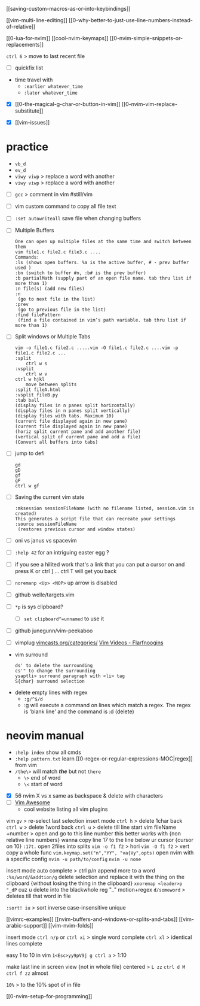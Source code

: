 [[saving-custom-macros-as-or-into-keybindings]]

[[vim-multi-line-editing]]
[[0-why-better-to-just-use-line-numbers-instead-of-relative]]


[[0-lua-for-nvim]]
[[cool-nvim-keymaps]]
[[0-nvim-simple-snippets-or-replacements]]

`ctrl 6` > move to last recent file
- [ ] quickfix list


- time travel with 
	- `:earlier whatever_time`
	- `:later whatever_time`


- [x] [[0-the-magical-g-char-or-button-in-vim]]
[[0-nvim-vim-replace-substitute]]

- [x] [[vim-issues]]

# practice
- `vb_d`
- `ev_d`
- `viwy viwp` > replace a word with another
- `viwy viwp` > replace a word with another
- [ ] `gcc` > comment in vim #still/vim
- [ ] vim custom command to copy all file text

- [ ] `:set autowriteall`  save file when changing buffers
- [ ] Multiple Buffers
	```
	One can open up multiple files at the same time and switch between them
	vim file1.c file2.c file3.c ....
	Commands:
	:ls (shows open buffers. %a is the active buffer, # - prev buffer used )
	:bn (switch to buffer #n, :b# is the prev buffer)
	:b partialMath (supply part of an open file name. tab thru list if more than 1)
	:n file(s) (add new files)
	:n
	 (go to next file in the list)
	:prev
	 (go to previous file in the list)
	:find filePattern
	 (find a file contained in vim’s path variable. tab thru list if more than 1)
	```
- [ ]  Split windows or Multiple Tabs
	```
	vim -o file1.c file2.c .....vim -O file1.c file2.c ....vim -p file1.c file2.c ...
	:split
		ctrl w s
	:vsplit
		ctrl w v
	ctrl w hjkl
		move between splits
	:split fileA.html
	:vsplit fileB.py
	:tab ball
	(display files in n panes split horizontally)
	(display files in n panes split vertically)
	(display files with tabs. Maximum 10)
	(current file displayed again in new pane)
	(current file displayed again in new pane)
	(horiz split current pane and add another file)
	(vertical split of current pane and add a file)
	(Convert all buffers into tabs)
	```
- [ ] jump to defi
	```
	gd
	gD
	gf
	gF
	ctrl w gf
	```
- [ ] Saving the current vim state
	```
	:mksession sessionFileName (with no filename listed, session.vim is created)
	This generates a script file that can recreate your settings
	:source sessionFileName
	 (restores previous cursor and window states)
	```
- [ ] oni vs janus vs spacevim
- [ ] `:help 42` for an intriguing easter egg ?
- [ ] if you see a hilited work that's a link that you can put a cursor on and press K or ctrl ] ... ctrl T will get you back
- [ ] `noremanp <Up> <NOP>` up arrow is disabled
- [ ] github welle/targets.vim
- [ ] `*p` is sys clipboard?
	- [ ] `set clipboard^=unnamed` to use it
- [ ] github junegunn/vim-peekaboo
- [ ] vimplug
[vimcasts.org/categories/](http://vimcasts.org/categories/)
[Vim Videos - Flarfnoogins](http://derekwyatt.org/vim/tutorials/index.html)

- vim surround
	```
	ds' to delete the surrounding 
	cs'" to change the surrounding
	ysaptli> surround paragraph with <li> tag
	S{char} surround selection
	```
- delete empty lines with regex
	- `:g/^$/d`
	- :g will execute a command on lines which match a regex. The regex is 'blank line' and the command is :d (delete)
# neovim manual
- `:help index` show all cmds
- `:help pattern.txt` learn [[0-regex-or-regular-expressions-MOC|regex]] from vim
- `/the\>` will match ***the*** but not `there`
	- `\>` end of word
	- `\<` start of word
- [x] 56
nvim X vs x
	same as backspace & delete with characters
- [ ] [Vim Awesome](https://vimawesome.com/)
	- cool website listing all vim plugins





vim
    `gv` > re-select last selection
    insert mode
        `ctrl h` > delete 1char back
        `ctrl w` > delete 1word back
        `ctrl u` > delete till line start
    vim fileName +number > open and go to this line number
    this better works with {non relative line numbers}
         wanna copy line 17 to the line below ur cursor {cursor on 10}
               `:17t.`
    open 2files into splits
         `vim -o f1 f2` > hori
         `vim -O f1 f2` > vert
    copy a whole func
         `vim.keymap.set("n","YY", "va{Vy",opts)`
    open nvim with a specific config
         `nvim -u path/to/config`
         `nvim -u none`


insert mode
       auto complete > ctrl p/n
append more to a word
       `:%s/word/&addtion/g`
delete selection and replace it with the thing on the clipboard {without losing the thing in the clipboard}
       `xnoremap <leader>p "_dP`
                 cuz u delete into the blackwhole reg "_"
motion+regex
    `d/someword` > deletes till that word in file

`:sort! iu` > sort inverse case-insensitive unique

[[vimrc-examples]]
[[nvim-buffers-and-windows-or-splits-and-tabs]]
[[vim-arabic-support]]
[[vim-nvim-folds]]

insert mode
       `ctrl n/p` or `ctrl xi` > single word complete
       `ctrl xl` > identical lines complete

easy 1 to 10 in vim
    `1<Esc>yy9pV9j g ctrl a` > 1:10


make last line in screen view {not in whole file} centered >
	`L zz`
	`ctrl d M`
	`ctrl f zz` almost

`10%` > to the 10% spot of in file


[[0-nvim-setup-for-programming]]